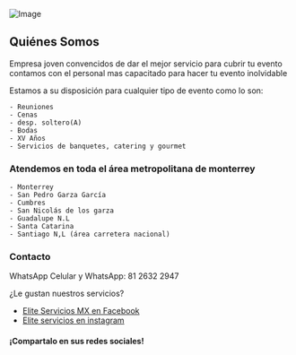 ![Image](https://w.wallhaven.cc/full/4v/wallhaven-4vyjkp.jpg)
## Quiénes Somos

Empresa joven convencidos de dar el mejor servicio para cubrir tu evento contamos con el personal mas capacitado para hacer tu evento inolvidable

Estamos a su disposición para cualquier tipo de evento como lo son: 
```
- Reuniones
- Cenas
- desp. soltero(A)
- Bodas
- XV Años
- Servicios de banquetes, catering y gourmet 
```

### Atendemos en toda el área metropolitana de monterrey
```
- Monterrey
- San Pedro Garza García
- Cumbres
- San Nicolás de los garza
- Guadalupe N.L
- Santa Catarina
- Santiago N,L (área carretera nacional)
```

### Contacto
WhatsApp
Celular y WhatsApp:
81 2632 2947

¿Le gustan nuestros servicios? 
-  [Elite Servicios MX en Facebook](https://www.facebook.com/mejoresmeseros)
- [Elite servicios en instagram](https://www.instagram.com/elite_servicios_mx)


#### ¡Compartalo en sus redes sociales!
